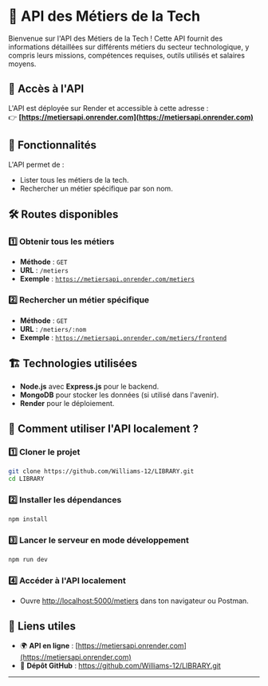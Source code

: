 # 📌 API des Métiers de la Tech

Bienvenue sur l'API des Métiers de la Tech ! Cette API fournit des informations détaillées sur différents métiers du secteur technologique, y compris leurs missions, compétences requises, outils utilisés et salaires moyens.

## 🚀 Accès à l'API
L'API est déployée sur Render et accessible à cette adresse :  
👉 **[https://metiersapi.onrender.com](https://metiersapi.onrender.com)**

## 📖 Fonctionnalités
L'API permet de :
- Lister tous les métiers de la tech.
- Rechercher un métier spécifique par son nom.

## 🛠️ Routes disponibles

### 1️⃣ Obtenir tous les métiers
- **Méthode** : `GET`
- **URL** : `/metiers`
- **Exemple** : [`https://metiersapi.onrender.com/metiers`](https://metiersapi.onrender.com/metiers)

### 2️⃣ Rechercher un métier spécifique
- **Méthode** : `GET`
- **URL** : `/metiers/:nom`
- **Exemple** : [`https://metiersapi.onrender.com/metiers/frontend`](https://metiersapi.onrender.com/metiers/frontend)

## 🏗️ Technologies utilisées
- **Node.js** avec **Express.js** pour le backend.
- **MongoDB** pour stocker les données (si utilisé dans l'avenir).
- **Render** pour le déploiement.

## 📌 Comment utiliser l'API localement ?

### 1️⃣ Cloner le projet
```bash
git clone https://github.com/Williams-12/LIBRARY.git
cd LIBRARY
```

### 2️⃣ Installer les dépendances
```bash
npm install
```

### 3️⃣ Lancer le serveur en mode développement
```bash
npm run dev
```

### 4️⃣ Accéder à l'API localement
- Ouvre [http://localhost:5000/metiers](http://localhost:5000/metiers) dans ton navigateur ou Postman.

## 🔗 Liens utiles
- 🌍 **API en ligne** : [https://metiersapi.onrender.com](https://metiersapi.onrender.com)
- 📂 **Dépôt GitHub** : https://github.com/Williams-12/LIBRARY.git

---
